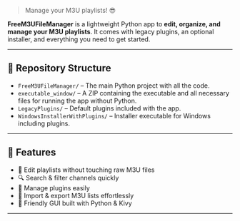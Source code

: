
> Manage your M3U playlists! 😎

**FreeM3UFileManager** is a lightweight Python app to **edit, organize, and manage your M3U playlists**. It comes with legacy plugins, an optional installer, and everything you need to get started.

---

## 📁 Repository Structure

- `FreeM3UFileManager/` – The main Python project with all the code.  
- `executable_window/` – A ZIP containing the executable and all necessary files for running the app without Python.  
- `LegacyPlugins/` – Default plugins included with the app.  
- `WindowsInstallerWithPlugins/` – Installer executable for Windows including plugins.  

---

## 🚀 Features

- 📝 Edit playlists without touching raw M3U files  
- 🔍 Search & filter channels quickly  
- 📂 Manage plugins easily  
- 🔄 Import & export M3U lists effortlessly  
- 🎨 Friendly GUI built with Python & Kivy  

---
